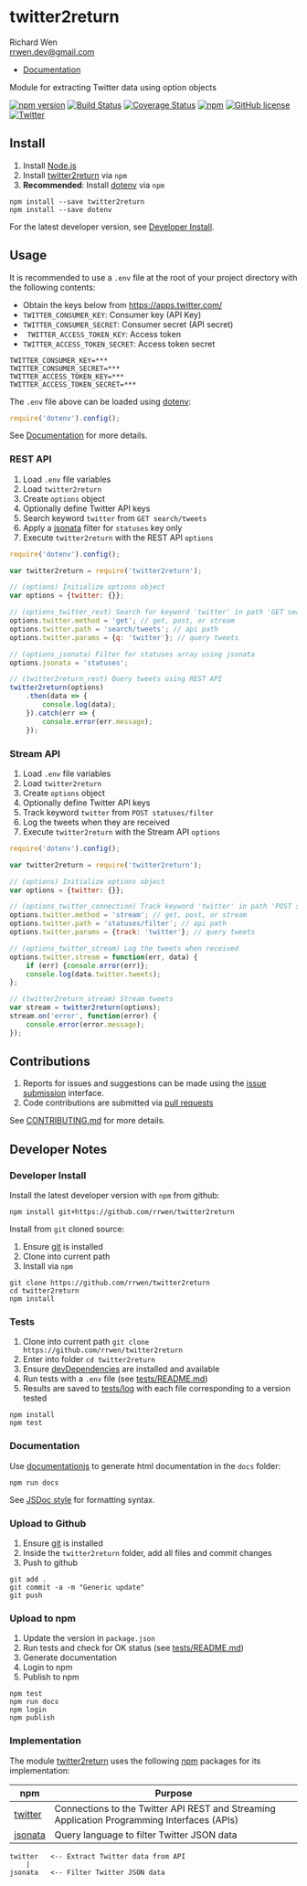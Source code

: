 # twitter2return

Richard Wen  
rrwen.dev@gmail.com  

* [Documentation](https://rrwen.github.io/twitter2return)

Module for extracting Twitter data using option objects

[![npm version](https://badge.fury.io/js/twitter2return.svg)](https://badge.fury.io/js/twitter2return)
[![Build Status](https://travis-ci.org/rrwen/twitter2return.svg?branch=master)](https://travis-ci.org/rrwen/twitter2return)
[![Coverage Status](https://coveralls.io/repos/github/rrwen/twitter2return/badge.svg?branch=master)](https://coveralls.io/github/rrwen/twitter2return?branch=master)
[![npm](https://img.shields.io/npm/dt/twitter2return.svg)](https://www.npmjs.com/package/twitter2return)
[![GitHub license](https://img.shields.io/github/license/rrwen/twitter2return.svg)](https://github.com/rrwen/twitter2return/blob/master/LICENSE)
[![Twitter](https://img.shields.io/twitter/url/https/github.com/rrwen/twitter2return.svg?style=social)](https://twitter.com/intent/tweet?text=Module%20for%20extracting%20Twitter%20data%20using%20option%20objects:%20https%3A%2F%2Fgithub.com%2Frrwen%2Ftwitter2return%20%23nodejs%20%23npm)

## Install

1. Install [Node.js](https://nodejs.org/en/)
2. Install [twitter2return](https://www.npmjs.com/package/twitter2return) via `npm`
3. **Recommended**: Install [dotenv](https://www.npmjs.com/package/dotenv) via `npm`

```
npm install --save twitter2return
npm install --save dotenv
```

For the latest developer version, see [Developer Install](#developer-install).

## Usage

It is recommended to use a `.env` file at the root of your project directory with the following contents:

* Obtain the keys below from https://apps.twitter.com/
* `TWITTER_CONSUMER_KEY`: Consumer key (API Key)
* `TWITTER_CONSUMER_SECRET`: Consumer secret (API secret)
* ` TWITTER_ACCESS_TOKEN_KEY`: Access token
* `TWITTER_ACCESS_TOKEN_SECRET`: Access token secret

```
TWITTER_CONSUMER_KEY=***
TWITTER_CONSUMER_SECRET=***
TWITTER_ACCESS_TOKEN_KEY=***
TWITTER_ACCESS_TOKEN_SECRET=***
```

The `.env` file above can be loaded using [dotenv](https://www.npmjs.com/package/dotenv):

```javascript
require('dotenv').config();
```

See [Documentation](https://rrwen.github.io/twitter2return) for more details.

### REST API

1. Load `.env` file variables
2. Load `twitter2return`
3. Create `options` object
4. Optionally define Twitter API keys
5. Search keyword `twitter` from `GET search/tweets`
6. Apply a [jsonata](https://www.npmjs.com/package/jsonata) filter for `statuses` key only
7. Execute `twitter2return` with the REST API `options`

```javascript
require('dotenv').config();

var twitter2return = require('twitter2return');

// (options) Initialize options object
var options = {twitter: {}};

// (options_twitter_rest) Search for keyword 'twitter' in path 'GET search/tweets'
options.twitter.method = 'get'; // get, post, or stream
options.twitter.path = 'search/tweets'; // api path
options.twitter.params = {q: 'twitter'}; // query tweets

// (options_jsonata) Filter for statuses array using jsonata
options.jsonata = 'statuses';

// (twitter2return_rest) Query tweets using REST API
twitter2return(options)
	.then(data => {
		console.log(data);
	}).catch(err => {
		console.error(err.message);
	});

```

### Stream API

1. Load `.env` file variables
2. Load `twitter2return`
3. Create `options` object
4. Optionally define Twitter API keys
5. Track keyword `twitter` from `POST statuses/filter`
6. Log the tweets when they are received
7. Execute `twitter2return` with the Stream API `options`

```javascript
require('dotenv').config();

var twitter2return = require('twitter2return');

// (options) Initialize options object
var options = {twitter: {}};

// (options_twitter_connection) Track keyword 'twitter' in path 'POST statuses/filter'
options.twitter.method = 'stream'; // get, post, or stream
options.twitter.path = 'statuses/filter'; // api path
options.twitter.params = {track: 'twitter'}; // query tweets

// (options_twitter_stream) Log the tweets when received
options.twitter.stream = function(err, data) {
	if (err) {console.error(err)};
	console.log(data.twitter.tweets);
};

// (twitter2return_stream) Stream tweets
var stream = twitter2return(options);
stream.on('error', function(error) {
	console.error(error.message);
});
```

## Contributions

1. Reports for issues and suggestions can be made using the [issue submission](https://github.com/rrwen/twitter2mongodb-cli/issues) interface.
2. Code contributions are submitted via [pull requests](https://help.github.com/articles/about-pull-requests/)

See [CONTRIBUTING.md](CONTRIBUTING.md) for more details.

## Developer Notes

### Developer Install

Install the latest developer version with `npm` from github:

```
npm install git+https://github.com/rrwen/twitter2return
```
  
Install from `git` cloned source:

1. Ensure [git](https://git-scm.com/) is installed
2. Clone into current path
3. Install via `npm`

```
git clone https://github.com/rrwen/twitter2return
cd twitter2return
npm install
```

### Tests

1. Clone into current path `git clone https://github.com/rrwen/twitter2return`
2. Enter into folder `cd twitter2return`
3. Ensure [devDependencies](https://docs.npmjs.com/files/package.json#devdependencies) are installed and available
4. Run tests with a `.env` file (see [tests/README.md](tests/README.md))
5. Results are saved to [tests/log](tests/log) with each file corresponding to a version tested

```
npm install
npm test
```

### Documentation

Use [documentationjs](https://www.npmjs.com/package/documentation) to generate html documentation in the `docs` folder:

```
npm run docs
```

See [JSDoc style](http://usejsdoc.org/) for formatting syntax.

### Upload to Github

1. Ensure [git](https://git-scm.com/) is installed
2. Inside the `twitter2return` folder, add all files and commit changes
3. Push to github

```
git add .
git commit -a -m "Generic update"
git push
```

### Upload to npm

1. Update the version in `package.json`
2. Run tests and check for OK status  (see [tests/README.md](tests/README.md))
3. Generate documentation
4. Login to npm
5. Publish to npm

```
npm test
npm run docs
npm login
npm publish
```

### Implementation

The module [twitter2return](https://www.npmjs.com/package/twitter2return) uses the following [npm](https://www.npmjs.com/) packages for its implementation:

npm | Purpose
--- | ---
[twitter](https://www.npmjs.com/package/twitter) | Connections to the Twitter API REST and Streaming Application Programming Interfaces (APIs)
[jsonata](https://www.npmjs.com/package/jsonata) | Query language to filter Twitter JSON data

```
twitter   <-- Extract Twitter data from API
    |
jsonata   <-- Filter Twitter JSON data
```
